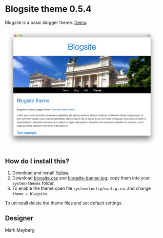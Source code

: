Blogsite theme 0.5.4
====================
Blogsite is a basic blogger theme. [Demo](http://demo.datenstrom.se/themes/blogsite-theme).

![Screenshot](blogsite-theme.jpg?raw=true)

How do I install this?
----------------------
1. Download and install [Yellow](https://github.com/datenstrom/yellow/).  
2. Download [blogsite.css](blogsite.css?raw=true) and [blogsite-banner.jpg](blogsite-banner.jpg?raw=true), copy them into your `system/themes` folder.  
3. To enable the theme open file `system/config/config.ini` and change `theme = blogsite`.  

To uninstall delete the theme files and set default settings.

Designer
--------
Mark Mayberg